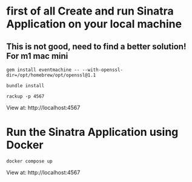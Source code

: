 # first of all Create and run Sinatra Application on your local machine

## This is not good, need to find a better solution! For m1 mac mini

```
gem install eventmachine -- --with-openssl-dir=/opt/homebrew/opt/openssl@1.1
```

```
bundle install
```

```
rackup -p 4567
```

View at: http://localhost:4567

# Run the Sinatra Application using Docker

```
docker compose up
```

View at: http://localhost:4567
